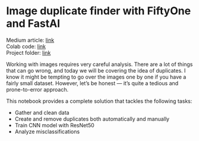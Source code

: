 # Image duplicate finder with FiftyOne and FastAI
Medium article: <a href="https://medium.com/@dissagaliyeva/image-duplicate-finder-with-fiftyone-and-fastai-217c26ef3802#8a97">link</a> <br>
Colab code: <a href="https://colab.research.google.com/drive/1qasxsy-yErhTt9LP0VH197yXkqkc8xNe?usp=sharing">link</a> <br>
Project folder: <a href="https://drive.google.com/drive/folders/1Ces2VpC1WN3fE0HQQ1yfxZIBcQ06xAuF?usp=sharing">link</a> <br>

Working with images requires very careful analysis. There are a lot of things that can go wrong, and today we will be covering the idea of duplicates. I know it might be tempting to go over the images one by one if you have a fairly small dataset. However, let’s be honest — it’s quite a tedious and prone-to-error approach.

This notebook provides a complete solution that tackles the following tasks:
- Gather and clean data
- Create and remove duplicates both automatically and manually 
- Train CNN model with ResNet50
- Analyze misclassifications
